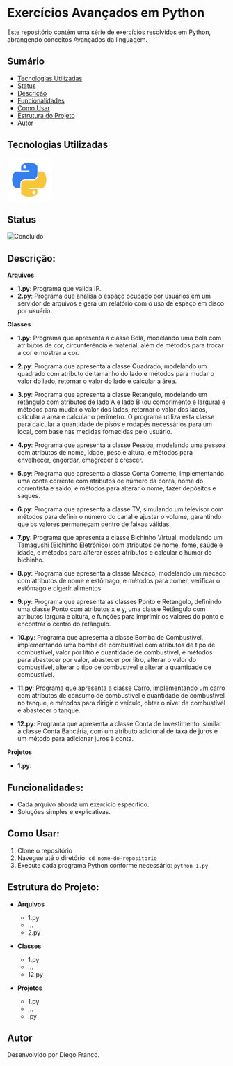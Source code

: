 # Exercícios Avançados em Python

Este repositório contém uma série de exercícios resolvidos em Python, abrangendo conceitos Avançados da linguagem.

## Sumário

- [Tecnologias Utilizadas](#tecnologias-utilizadas)
- [Status](#status)
- [Descrição](#descrição)
- [Funcionalidades](#funcionalidades)
- [Como Usar](#como-usar)
- [Estrutura do Projeto](#estrutura-do-projeto)
- [Autor](#autor)

## Tecnologias Utilizadas

<div style="display: flex; flex-direction: row;">
  <div style="margin-right: 20px; display: flex; justify-content: flex-start;">
    <img src="img/python.png" alt="Logo Python" width="100"/>
  </div>
</div>

## Status

![Concluído](http://img.shields.io/static/v1?label=STATUS&message=CONCLUIDO&color=GREEN&style=for-the-badge)

## Descrição:

**Arquivos**

- **1.py**: Programa que valida IP.
- **2.py**: Programa que analisa o espaço ocupado por usuários em um servidor de arquivos e gera um relatório com o uso de espaço em disco por usuário.

**Classes**

- **1.py**: Programa que apresenta a classe Bola, modelando uma bola com atributos de cor, circunferência e material, além de métodos para trocar a cor e mostrar a cor.

- **2.py**: Programa que apresenta a classe Quadrado, modelando um quadrado com atributo de tamanho do lado e métodos para mudar o valor do lado, retornar o valor do lado e calcular a área.

- **3.py**: Programa que apresenta a classe Retangulo, modelando um retângulo com atributos de lado A e lado B (ou comprimento e largura) e métodos para mudar o valor dos lados, retornar o valor dos lados, calcular a área e calcular o perímetro. O programa utiliza esta classe para calcular a quantidade de pisos e rodapés necessários para um local, com base nas medidas fornecidas pelo usuário.

- **4.py**: Programa que apresenta a classe Pessoa, modelando uma pessoa com atributos de nome, idade, peso e altura, e métodos para envelhecer, engordar, emagrecer e crescer.

- **5.py**: Programa que apresenta a classe Conta Corrente, implementando uma conta corrente com atributos de número da conta, nome do correntista e saldo, e métodos para alterar o nome, fazer depósitos e saques.

- **6.py**: Programa que apresenta a classe TV, simulando um televisor com métodos para definir o número do canal e ajustar o volume, garantindo que os valores permaneçam dentro de faixas válidas.

- **7.py**: Programa que apresenta a classe Bichinho Virtual, modelando um Tamagushi (Bichinho Eletrônico) com atributos de nome, fome, saúde e idade, e métodos para alterar esses atributos e calcular o humor do bichinho.

- **8.py**: Programa que apresenta a classe Macaco, modelando um macaco com atributos de nome e estômago, e métodos para comer, verificar o estômago e digerir alimentos.

- **9.py**: Programa que apresenta as classes Ponto e Retangulo, definindo uma classe Ponto com atributos x e y, uma classe Retângulo com atributos largura e altura, e funções para imprimir os valores do ponto e encontrar o centro do retângulo.

- **10.py**: Programa que apresenta a classe Bomba de Combustível, implementando uma bomba de combustível com atributos de tipo de combustível, valor por litro e quantidade de combustível, e métodos para abastecer por valor, abastecer por litro, alterar o valor do combustível, alterar o tipo de combustível e alterar a quantidade de combustível.

- **11.py**: Programa que apresenta a classe Carro, implementando um carro com atributos de consumo de combustível e quantidade de combustível no tanque, e métodos para dirigir o veículo, obter o nível de combustível e abastecer o tanque.

- **12.py**: Programa que apresenta a classe Conta de Investimento, similar à classe Conta Bancária, com um atributo adicional de taxa de juros e um método para adicionar juros à conta.

**Projetos**

- **1.py**:

## Funcionalidades:

- Cada arquivo aborda um exercício específico.
- Soluções simples e explicativas.

## Como Usar:

1. Clone o repositório
2. Navegue até o diretório: `cd nome-do-repositorio`
3. Execute cada programa Python conforme necessário: `python 1.py`

## Estrutura do Projeto:

- **Arquivos**

  - 1.py
  - ...
  - 2.py

- **Classes**

  - 1.py
  - ...
  - 12.py

- **Projetos**
  - 1.py
  - ...
  - .py

## Autor

Desenvolvido por Diego Franco.
